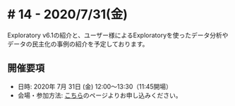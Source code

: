 # # 14 - 2020/7/31(金)

Exploratory v6.1の紹介と、ユーザー様によるExploratoryを使ったデータ分析やデータの民主化の事例の紹介を予定しております。

## 開催要項
* 日時: 2020年 7月 31日 (金) 12:00〜13:30（11:45開場）
* 会場・参加方法: [こちら](https://exploratory.io/note/BWz1Bar4JF/14-Uaj4dTn1Dc)のページよりお申し込みください。

